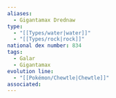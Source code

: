 ```yaml
---
aliases:
  - Gigantamax Drednaw
type:
  - "[[Types/water|water]]"
  - "[[Types/rock|rock]]"
national dex number: 834
tags:
  - Galar
  - Gigantamax
evolution line:
  - "[[Pokémon/Chewtle|Chewtle]]"
associated: 
---
```

